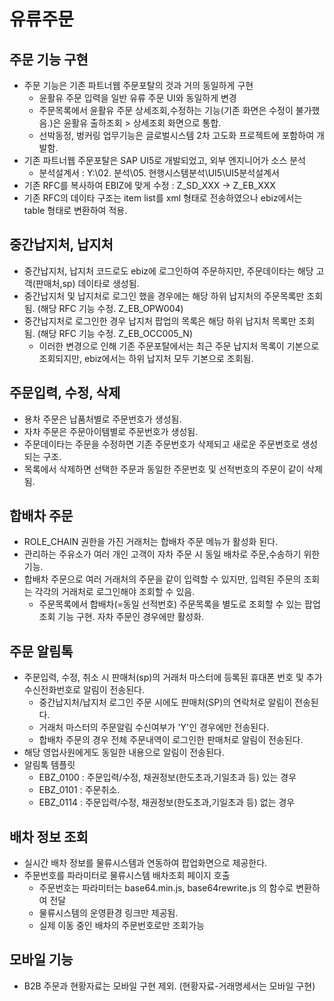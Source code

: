 # 유류주문

## 주문 기능 구현
* 주문 기능은 기존 파트너웹 주문포탈의 것과 거의 동일하게 구현
	+ 윤활유 주문 입력을 일반 유류 주문 UI와 동일하게 변경
	+ 주문목록에서 윤활유 주문 상세조회,수정하는 기능(기존 화면은 수정이 불가했음.)은 윤활유 출하조회 > 상세조회 화면으로 통합.
	+ 선박동정, 벙커링 업무기능은 글로벌시스템 2차 고도화 프로젝트에 포함하여 개발함. 
* 기존 파트너웹 주문포탈은 SAP UI5로 개발되었고, 외부 엔지니어가 소스 분석
	+ 분석설계서 :  Y:\02. 분석\05. 현행시스템분석\UI5\UI5분석설계서
* 기존 RFC를 복사하여 EBIZ에 맞게 수정 : Z_SD_XXX -> Z_EB_XXX
* 기존 RFC의 데이타 구조는 item list를 xml 형태로 전송하였으나 ebiz에서는 table 형태로 변환하여 적용.

## 중간납지처, 납지처
* 중간납지처, 납지처 코드로도 ebiz에 로그인하여 주문하지만, 주문데이타는 해당 고객(판매처,sp) 데이타로 생성됨.
* 중간납지처 및 납지처로 로그인 했을 경우에는 해당 하위 납지처의 주문목록만 조회됨. (해당 RFC 기능 수정. Z_EB_OPW004)
* 중간납지처로 로그인한 경우 납지처 팝업의 목록은 해당 하위 납지처 목록만 조회됨. (해당 RFC 기능 수정. Z_EB_OCC005_N)
  + 이러한 변경으로 인해 기존 주문포탈에서는 최근 주문 납지처 목록이 기본으로 조회되지만, ebiz에서는 하위 납지처 모두 기본으로 조회됨.

## 주문입력, 수정, 삭제
* 용차 주문은 납품처별로 주문번호가 생성됨.
* 자차 주문은 주문아이템별로 주문번호가 생성됨.
* 주문데이타는 주문을 수정하면 기존 주문번호가 삭제되고 새로운 주문번호로 생성되는 구조.
* 목록에서 삭제하면 선택한 주문과 동일한 주문번호 및 선적번호의 주문이 같이 삭제됨.
  
## 합배차 주문
* ROLE_CHAIN 권한을 가진 거래처는 합배차 주문 메뉴가 활성화 된다.
* 관리하는 주유소가 여러 개인 고객이 자차 주문 시 동일 배차로 주문,수송하기 위한 기능.
* 합배차 주문으로 여러 거래처의 주문을 같이 입력할 수 있지만, 입력된 주문의 조회는 각각의 거래처로 로그인해야 조회할 수 있음.
	+ 주문목록에서 합배차(=동일 선적번호) 주문목록을 별도로 조회할 수 있는 팝업 조회 기능 구현. 자차 주문인 경우에만 활성화. 
	
## 주문 알림톡
* 주문입력, 수정, 취소 시 판매처(sp)의 거래처 마스터에 등록된 휴대폰 번호 및 추가수신전화번호로 알림이 전송된다.
	+ 중간납지처/납지처 로그인 주문 시에도 판매처(SP)의 연락처로 알림이 전송된다.
	+ 거래처 마스터의 주문알림 수신여부가 'Y'인 경우에만 전송된다.
	+ 합배차 주문의 경우 전체 주문내역이 로그인한 판매처로 알림이 전송된다.
* 해당 영업사원에게도 동일한 내용으로 알림이 전송된다.
* 알림톡 템플릿
	+ EBZ_0100 : 주문입력/수정, 채권정보(한도초과,기일초과 등) 있는 경우
	+ EBZ_0101 : 주문취소.
	+ EBZ_0114 : 주문입력/수정, 채권정보(한도초과,기일초과 등) 없는 경우
	
## 배차 정보 조회
* 실시간 배차 정보를 물류시스템과 연동하여 팝업화면으로 제공한다.
* 주문번호를 파라미터로 물류시스템 배차조회 페이지 호출
	+ 주문번호는 파라미터는  base64.min.js, base64rewrite.js 의 함수로 변환하여 전달
	+ 물류시스템의 운영환경 링크만 제공됨.
	+ 실제 이동 중인 배차의 주문번호로만 조회가능
	
## 모바일 기능
* B2B 주문과 현황자료는 모바일 구현 제외. (현황자료-거래명세서는 모바일 구현)

	
